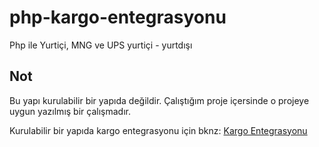 # php-kargo-entegrasyonu
Php ile Yurtiçi, MNG ve UPS yurtiçi - yurtdışı

## Not
Bu yapı kurulabilir bir yapıda değildir. Çalıştığım proje içersinde o projeye uygun yazılmış bir çalışmadır.

Kurulabilir bir yapıda kargo entegrasyonu için bknz: [Kargo Entegrasyonu](https://github.com/mstgnz/cargo)
